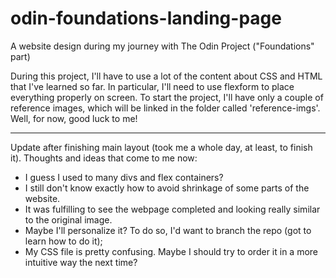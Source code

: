 # odin-foundations-landing-page
A website design during my journey with The Odin Project ("Foundations" part)

During this project, I'll have to use a lot of the content about CSS and HTML that I've learned so far. In particular, I'll need to use flexform to place everything properly on screen. To start the project, I'll have only a couple of reference images, which will be linked in the folder called 'reference-imgs'. Well, for now, good luck to me!

------

Update after finishing main layout (took me a whole day, at least, to finish it). 
Thoughts and ideas that come to me now:

- I guess I used to many divs and flex containers?
- I still don't know exactly how to avoid shrinkage of some parts of the website.
- It was fulfilling to see the webpage completed and looking really similar to the original image.
- Maybe I'll personalize it? To do so, I'd want to branch the repo (got to learn how to do it);
- My CSS file is pretty confusing. Maybe I should try to order it in a more intuitive way the next time?
